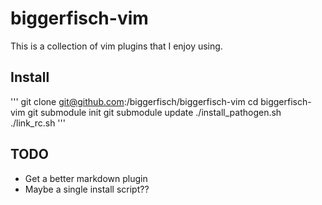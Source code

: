 biggerfisch-vim
===============

This is a collection of vim plugins that I enjoy using.

Install
-------
'''
git clone git@github.com:/biggerfisch/biggerfisch-vim
cd biggerfisch-vim
git submodule init
git submodule update
./install_pathogen.sh
./link_rc.sh
'''

TODO
----
- Get a better markdown plugin
- Maybe a single install script??
